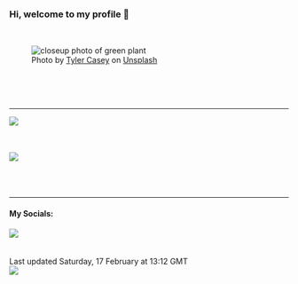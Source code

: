 <h3>Hi, welcome to my profile 👋</h3>

<br />
<figure>
  <img
    src="https://images.unsplash.com/photo-1554248951-825cf7479258?crop=entropy&cs=tinysrgb&fit=max&fm=jpg&ixid=M3wyNzQ3MDB8MHwxfHJhbmRvbXx8fHx8fHx8fDE3MDgxNzIzOTJ8&ixlib=rb-4.0.3&q=80&w=1080&auto=format"
    alt="closeup photo of green plant" 
  />
  <figcaption>Photo by <a
    href="https://unsplash.com/@tylercaseyprod?utm_source=Profile%20readme&utm_medium=referral">Tyler Casey</a> on <a
    href="https://unsplash.com/?utm_source=Profile%20readme&utm_medium=referral">Unsplash</a></figcaption>
</figure>




  <br /><br /><br />

<hr />
<img
  src="https://github-readme-stats.vercel.app/api?username=shanelucy&show_icons=true&theme=calm"
/>
<br /><br /><br />

<img 
  src="https://github-readme-stats.vercel.app/api/top-langs/?username=shanelucy&theme=calm"
/>
<br /><br /><br /><br />
<hr />
<h4>My Socials:</h4>
<a href="https://uk.linkedin.com/in/shane-lucy-4735b616a">
  <img
    src="https://img.shields.io/badge/linkedin%20-%230077B5.svg?&style=for-the-badge&logo=linkedin&logoColor=white"
  />
</a>
<br /><br /><br />
Last updated Saturday, 17 February at 13:12 GMT
<br />
<img
  src="https://github.com/ShaneLucy/ShaneLucy/workflows/README%20build/badge.svg"
/>
